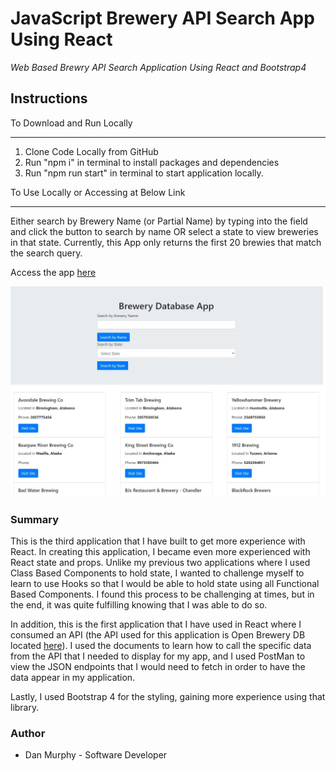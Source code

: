 # JavaScript Brewery API Search App Using React

_Web Based Brewry API Search Application Using React and Bootstrap4_

## Instructions

To Download and Run Locally
___
1. Clone Code Locally from GitHub
2. Run "npm i" in terminal to install packages and dependencies
3. Run "npm run start" in terminal to start application locally. 

To Use Locally or Accessing at Below Link
___
Either search by Brewery Name (or Partial Name) by typing into the field and click the button to search by name OR select a state to view breweries in that state. Currently, this App only returns the first 20 brewies that match the search query.


Access the app [here](https://mighty-stream-27218.herokuapp.com/)

![BreweryApp Screenshot](https://github.com/danielmurphy1/brewery-database-app/blob/master/BrewAppScreen.jpg)

### Summary

This is the third application that I have built to get more experience with React. In creating this application, I became even more experienced with React state and props. Unlike my previous two applications where I used Class Based Components to hold state, I wanted to challenge myself to learn to use Hooks so that I would be able to hold state using all Functional Based Components. I found this process to be challenging at times, but in the end, it was quite fulfilling knowing that I was able to do so. 

In addition, this is the first application that I have used in React where I consumed an API (the API used for this application is Open Brewery DB located [here](https://www.openbrewerydb.org/)). I used the documents to learn how to call the specific data from the API that I needed to display for my app, and I used PostMan to view the JSON endpoints that I would need to fetch in order to have the data appear in my application. 

Lastly, I used Bootstrap 4 for the styling, gaining more experience using that library. 

### Author

- Dan Murphy - Software Developer